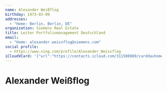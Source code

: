 ```yaml
---
name: Alexander Weißflog
birthday: 1973-03-09
addresses:
  - "Home: Berlin, Berlin, DE"
organization: Siemens Real Estate
title: Leiter Portfoliomanagement Deutschland
email:
  - "Home: alexander.weissflog@siemens.com"
social profile:
  - https://www.xing.com/profile/Alexander_Weissflog
iCloudVCard: '{"url":"https://contacts.icloud.com/311500889/carddavhome/card/MWY3Mjg2MzQtMTQ4OS00MjM1LWIzZWEtYzY5YzAwZWZmNWU1.vcf","etag":"\"kmfhbzhi\"","data":"BEGIN:VCARD\r\nVERSION:3.0\r\nFN:\r\nN:Weißflog;Alexander;;;\r\nUID:1f728634-1489-4235-b3ea-c69c00eff5e5\r\nBDAY;VALUE=date:1973-03-09\r\nADR;TYPE=HOME:;;;Berlin;Berlin;;DE;\r\nWP1.X-ABLABEL:Work\r\nWP2.X-ABLABEL:Work\r\nitem0.X-ABLABEL:xing\r\nPRODID:ez-vcard 0.9.13-fc\r\nREV:2025-04-03T22:09:28Z\r\nORG:Siemens Real Estate;\r\nTITLE:Leiter Portfoliomanagement Deutschland\r\nEMAIL;TYPE=HOME:alexander.weissflog@siemens.com\r\nPHOTO;VALUE=uri:https://gateway.icloud.com/contacts/311500889/ck/card/6b322\r\n 6a48f0828d9cefd37fec75e9e56\r\nitem0.X-SOCIALPROFILE;X-USER=Alexander_Weissflog:https://www.xing.com/profi\r\n le/Alexander_Weissflog\r\nEND:VCARD"}'
---
```

# Alexander Weißflog